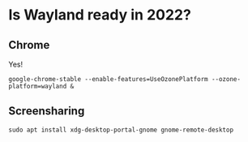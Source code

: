 # Is Wayland ready in 2022?

## Chrome

Yes!

`google-chrome-stable --enable-features=UseOzonePlatform --ozone-platform=wayland &`

## Screensharing

`sudo apt install xdg-desktop-portal-gnome gnome-remote-desktop`
